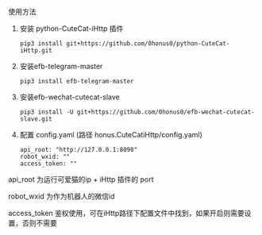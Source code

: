 使用方法

1. 安装 python-CuteCat-iHttp 插件

   ```
   pip3 install git+https://github.com/0honus0/python-CuteCat-iHttp.git
   ```
2. 安装efb-telegram-master

   ```
   pip3 install efb-telegram-master
   ```
3. 安装efb-wechat-cutecat-slave

   ```
   pip3 install -U git+https://github.com/0honus0/efb-wechat-cutecat-slave.git
   ```
4. 配置 config.yaml (路径 honus.CuteCatiHttp/config.yaml)

   ```
   api_root: "http://127.0.0.1:8090"
   robot_wxid: ""
   access_token: ""
   ```

api_root 为运行可爱猫的ip + iHttp 插件的 port

robot_wxid 为作为机器人的微信id

access_token 鉴权使用，可在iHttp路径下配置文件中找到，如果开启则需要设置，否则不需要
